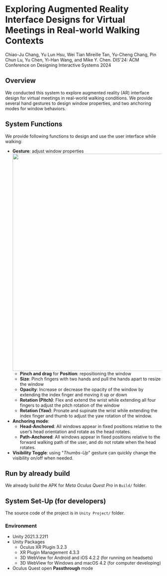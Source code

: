 # Exploring Augmented Reality Interface Designs for Virtual Meetings in Real-world Walking Contexts
Chiao-Ju Chang, Yu Lun Hsu, Wei Tian Mireille Tan, Yu-Cheng Chang, Pin Chun Lu, Yu Chen, Yi-Han Wang, and Mike Y. Chen.
DIS'24: ACM Conference on Designing Interactive Systems 2024

## Overview
We conducted this system to explore augmented reality (AR) interface design for virtual meetings in real-world walking conditions. We provide several hand gestures to design window properties, and two anchoring modes for window behaviors.

## System Functions
We provide following functions to design and use the user interface while walking:
+ **Gesture**: adjust window properties <img src="https://i.imgur.com/rf7pRHI.png" width="700">
    + **Pinch and drag** for **Position**: repositioning the window
    + **Size**: Pinch fingers with two hands and pull the hands apart to resize the window
    + **Opacity**: Increase or decrease the opacity of the window by extending the index finger and moving it up or down
    + **Rotation (Pitch)**:  Flex and extend the wrist while extending all four fingers to adjust the pitch rotation of the window
    + **Rotation (Yaw)**: Pronate and supinate the wrist while extending the index finger and thumb to adjust the yaw rotation of the window.
+ **Anchoring mode**: 
    + **Head-Anchored**: All windows appear in fixed positions relative to the user’s head orientation and rotate as the head rotates.
    + **Path-Anchored**: All windows appear in fixed positions relative to the forward walking path of the user, and do not rotate when the head rotates.
+ **Visibility Toggle**: using "*Thumbs-Up*" gesture can quickly change the visibility on/off when needed.
## Run by already build
We already build the APK for *Meta Oculus Quest Pro* in `Build/` folder. 
## System Set-Up (for developers)
The source code of the project is in `Unity Project/` folder. 
### Environment
+ Unity 2021.3.22f1
+ Unity Packages
    + Oculus XR Plugin 3.2.3
    + XR Plugin Management 4.3.3
    + 3D WebView for Android and iOS 4.2.2 (for running on headsets)
    + 3D WebView for Windows and macOS 4.2 (for computer developing)
+ Oculus Quest open **Passthrough** mode

